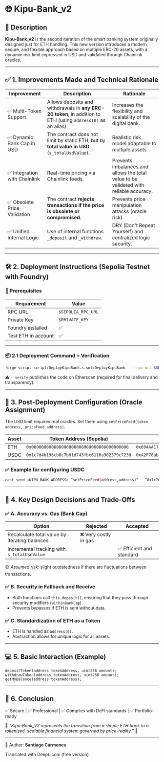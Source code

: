 # 🌐 Kipu-Bank_v2

## 🔹 Description

**Kipu-Bank_v2** is the second iteration of the smart banking system originally designed just for ETH handling. This new version introduces a modern, secure, and flexible approach based on multiple ERC-20 assets, with a dynamic risk limit expressed in USD and validated through Chainlink oracles.

---

## ✅ 1. Improvements Made and Technical Rationale

| Improvement | Description | Rationale |
|--------|------------|------------|
| ✅ Multi-Token Support | Allows deposits and withdrawals in **any ERC-20 token**, in addition to ETH (using `address(0)` as an alias). | Increases the flexibility and scalability of the digital bank. |
| ✅ Dynamic Bank Cap in USD | The contract does not limit by static ETH, but by **total value in USD** (`s_totalUsdValue`). | Realistic risk model adaptable to multiple assets. |
| ✅ Integration with Chainlink | Real-time pricing via Chainlink feeds. | Prevents imbalances and allows the total value to be validated with reliable accuracy. |
| ✅ Obsolete Price Validation | The contract **rejects transactions if the price is obsolete or compromised**. | Prevents price manipulation attacks (oracle risk). |
| ✅ Unified Internal Logic | Use of internal functions `_deposit` and `_withdraw`. | DRY (Don't Repeat Yourself) and centralized logic security. |

---

## 🛠️ 2. Deployment Instructions (Sepolia Testnet with Foundry)

### 📍 Prerequisites

| Requirement | Value |
|-----------|-------|
| RPC URL | `$SEPOLIA_RPC_URL` |
| Private Key | `$PRIVATE_KEY` |
| Foundry installed | ✅ |
| Test ETH in account | ✅ |

---

### 📦 2.1 Deployment Command + Verification

```bash
forge script script/DeployKipuBank.s.sol:DeployKipuBank   --rpc-url $SEPOLIA_RPC_URL   --private-key $PRIVATE_KEY   --broadcast   --verify   -vvvv
```

⚠️ `--verify` publishes the code on Etherscan (required for final delivery and transparency).

---

## 📍 3. Post-Deployment Configuration (Oracle Assignment)

The USD limit requires real oracles. Set them using `setPriceFeed(token address, priceFeed address)`.

| Asset | Token Address (Sepolia) | Chainlink Price Feed |
|--------|--------------------------|----------------------|
| ETH | `0x000000000000000000000000000000000000000` | `0x694AA1769357215DE4FAC081bf1f309aDC325306` |
| USDC | `0x1c7d4b196cb0c7b01d743fbc6116a902379c7238` | `0xA2F78ab2355fe2f984D808B5CeE7FD0A93D5270E` |

### ✅ Example for configuring USDC

```bash
cast send <KIPU_BANK_ADDRESS> “setPriceFeed(address,address)”   “0x1c7d4b196cb0c7b01d743fbc6116a902379c7238”   “0xA2F78ab2355fe2f984D808B5CeE7FD0A93D5270E”   --private-key $PRIVATE_KEY
```

---

## 🧩 4. Key Design Decisions and Trade-Offs

### ✅ A. Accuracy vs. Gas (Bank Cap)
| Option | Rejected | Accepted |
|--------|-----------|----------|
| Recalculate total value by iterating balances | ❌ Very costly in gas | |
| Incremental tracking with `s_totalUsdValue` | | ✅ Efficient and standard |

🟡 *Assumed risk:* slight outdatedness if there are fluctuations between transactions.

### ✅ B. Security in Fallback and Receive

- Both functions call `this.deposit()`, ensuring that they pass through security modifiers (`withinBankCap`).
- Prevents bypasses if ETH is sent without data.

### ✅ C. Standardization of ETH as a Token
- ETH is handled as `address(0)`.
- Abstraction allows for unique logic for all assets.

---

## 💻 5. Basic Interaction (Example)

```solidity
depositToken(address tokenAddress, uint256 amount);
withdrawToken(address tokenAddress, uint256 amount);
getMyBalance(address tokenAddress);
```

---

## 🏁 6. Conclusion

✅ Secure  | ✅ Professional | ✅ Complies with DeFi standards | ✅ Portfolio-ready

💬 *“Kipu-Bank_V2 represents the transition from a simple ETH bank to a tokenized, scalable financial system governed by price-reality.”* 🚀

---

👤 Author: **Santiago Cármenes**

Translated with DeepL.com (free version)
